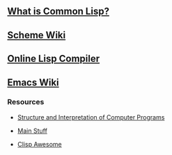 ## [What is Common Lisp?](https://common-lisp.net/)

## [Scheme Wiki](https://www.scheme.com/tspl4/)

## [Online Lisp Compiler](https://www.tutorialspoint.com/execute_lisp_online.php)

## [Emacs Wiki](https://www.emacswiki.org/)  

### Resources 
+ [Structure and Interpretation of Computer Programs](https://ocw.mit.edu/courses/electrical-engineering-and-computer-science/6-001-structure-and-interpretation-of-computer-programs-spring-2005/)

+ [Main Stuff](https://common-lisp.net/tutorials)
+ [Clisp Awesome](https://github.com/CodyReichert/awesome-cl)  
